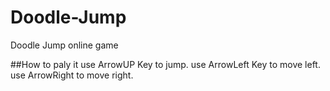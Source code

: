 # Doodle-Jump
Doodle Jump online game


##How to paly it
  use ArrowUP Key to jump.
  use ArrowLeft Key to move left.
  use ArrowRight to move right.
